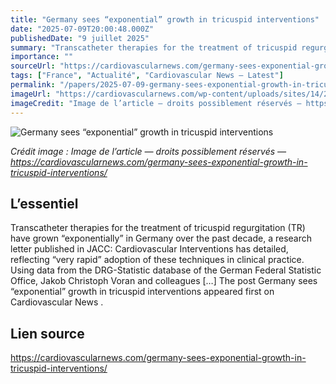 ```yaml
---
title: "Germany sees “exponential” growth in tricuspid interventions"
date: "2025-07-09T20:00:48.000Z"
publishedDate: "9 juillet 2025"
summary: "Transcatheter therapies for the treatment of tricuspid regurgitation (TR) have grown “exponentially” in Germany over the past decade, a research letter published in JACC: Cardiovascular Interventions has detailed, reflecting “very rapid” adoption of these techniques in clinical practice. Using data from the DRG-Statistic database of the German Federal Statistic Office, Jakob Christoph Voran and colleagues [&#8230;] The post Germany sees “exponential” growth in tricuspid interventions appeared first on Cardiovascular News ."
importance: ""
sourceUrl: "https://cardiovascularnews.com/germany-sees-exponential-growth-in-tricuspid-interventions/"
tags: ["France", "Actualité", "Cardiovascular News — Latest"]
permalink: "/papers/2025-07-09-germany-sees-exponential-growth-in-tricuspid-interventions"
imageUrl: "https://cardiovascularnews.com/wp-content/uploads/sites/14/2022/07/cath-lab-generic.jpeg"
imageCredit: "Image de l’article — droits possiblement réservés — https://cardiovascularnews.com/germany-sees-exponential-growth-in-tricuspid-interventions/"
---
```


![Germany sees “exponential” growth in tricuspid interventions](https://cardiovascularnews.com/wp-content/uploads/sites/14/2022/07/cath-lab-generic.jpeg)

*Crédit image : Image de l’article — droits possiblement réservés — https://cardiovascularnews.com/germany-sees-exponential-growth-in-tricuspid-interventions/*

## L’essentiel

Transcatheter therapies for the treatment of tricuspid regurgitation (TR) have grown “exponentially” in Germany over the past decade, a research letter published in JACC: Cardiovascular Interventions has detailed, reflecting “very rapid” adoption of these techniques in clinical practice. Using data from the DRG-Statistic database of the German Federal Statistic Office, Jakob Christoph Voran and colleagues [&#8230;] The post Germany sees “exponential” growth in tricuspid interventions appeared first on Cardiovascular News .

## Lien source

https://cardiovascularnews.com/germany-sees-exponential-growth-in-tricuspid-interventions/

